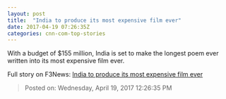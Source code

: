 ```yaml
---
layout: post
title:  "India to produce its most expensive film ever"
date: 2017-04-19 07:26:35Z
categories: cnn-com-top-stories
---
```


With a budget of $155 million, India is set to make the longest poem ever written into its most expensive film ever.


Full story on F3News: [India to produce its most expensive film ever](http://www.f3nws.com/n/BqAykD)

> Posted on: Wednesday, April 19, 2017 12:26:35 PM
